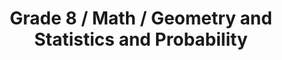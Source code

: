 ---
title: "Grade 8 / Math / Geometry and Statistics and Probability"
subject: "math"
grade: "8"
area: "gsp"
next_steps:
  - instructions: "With your student, practice using the Pythagorean Theorem to find the third side of right triangles; look at scatter plots to identify whether the data have positive, negative, or no association."
  - instructions: "With your student, use the Pythagorean Theorem to find the height of isosceles and equilateral triangles; use lines of best fit to describe data and examine how it helps extrapolate information."
  - instructions: "With your student, use known shapes to estimate the volume of a plastic bottle; interpret the slope and intercept of the line of best fit for the graph of time spent studying and math grades."
  - instructions: "With your student, discuss complex problems that were solved incorrectly. Develop explanations for better solution paths."
---